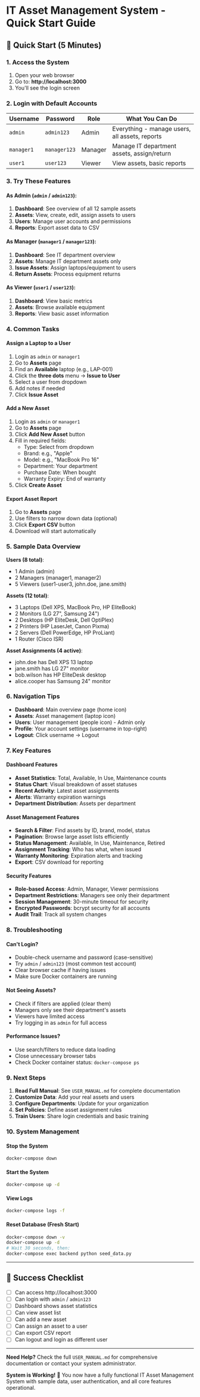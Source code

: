 # IT Asset Management System - Quick Start Guide

## 🚀 Quick Start (5 Minutes)

### 1. Access the System
1. Open your web browser
2. Go to: **http://localhost:3000**
3. You'll see the login screen

### 2. Login with Default Accounts

| Username | Password | Role | What You Can Do |
|----------|----------|------|-----------------|
| `admin` | `admin123` | Admin | Everything - manage users, all assets, reports |
| `manager1` | `manager123` | Manager | Manage IT department assets, assign/return |
| `user1` | `user123` | Viewer | View assets, basic reports |

### 3. Try These Features

#### As Admin (`admin` / `admin123`):
1. **Dashboard**: See overview of all 12 sample assets
2. **Assets**: View, create, edit, assign assets to users
3. **Users**: Manage user accounts and permissions
4. **Reports**: Export asset data to CSV

#### As Manager (`manager1` / `manager123`):
1. **Dashboard**: See IT department overview
2. **Assets**: Manage IT department assets only
3. **Issue Assets**: Assign laptops/equipment to users
4. **Return Assets**: Process equipment returns

#### As Viewer (`user1` / `user123`):
1. **Dashboard**: View basic metrics
2. **Assets**: Browse available equipment
3. **Reports**: View basic asset information

### 4. Common Tasks

#### Assign a Laptop to a User
1. Login as `admin` or `manager1`
2. Go to **Assets** page
3. Find an **Available** laptop (e.g., LAP-001)
4. Click the **three dots** menu → **Issue to User**
5. Select a user from dropdown
6. Add notes if needed
7. Click **Issue Asset**

#### Add a New Asset
1. Login as `admin` or `manager1`
2. Go to **Assets** page
3. Click **Add New Asset** button
4. Fill in required fields:
   - Type: Select from dropdown
   - Brand: e.g., "Apple"
   - Model: e.g., "MacBook Pro 16"
   - Department: Your department
   - Purchase Date: When bought
   - Warranty Expiry: End of warranty
5. Click **Create Asset**

#### Export Asset Report
1. Go to **Assets** page
2. Use filters to narrow down data (optional)
3. Click **Export CSV** button
4. Download will start automatically

### 5. Sample Data Overview

**Users (8 total)**:
- 1 Admin (admin)
- 2 Managers (manager1, manager2)
- 5 Viewers (user1-user3, john.doe, jane.smith)

**Assets (12 total)**:
- 3 Laptops (Dell XPS, MacBook Pro, HP EliteBook)
- 2 Monitors (LG 27", Samsung 24")
- 2 Desktops (HP EliteDesk, Dell OptiPlex)
- 2 Printers (HP LaserJet, Canon Pixma)
- 2 Servers (Dell PowerEdge, HP ProLiant)
- 1 Router (Cisco ISR)

**Asset Assignments (4 active)**:
- john.doe has Dell XPS 13 laptop
- jane.smith has LG 27" monitor
- bob.wilson has HP EliteDesk desktop
- alice.cooper has Samsung 24" monitor

### 6. Navigation Tips

- **Dashboard**: Main overview page (home icon)
- **Assets**: Asset management (laptop icon)
- **Users**: User management (people icon) - Admin only
- **Profile**: Your account settings (username in top-right)
- **Logout**: Click username → Logout

### 7. Key Features

#### Dashboard Features
- **Asset Statistics**: Total, Available, In Use, Maintenance counts
- **Status Chart**: Visual breakdown of asset statuses
- **Recent Activity**: Latest asset assignments
- **Alerts**: Warranty expiration warnings
- **Department Distribution**: Assets per department

#### Asset Management Features
- **Search & Filter**: Find assets by ID, brand, model, status
- **Pagination**: Browse large asset lists efficiently
- **Status Management**: Available, In Use, Maintenance, Retired
- **Assignment Tracking**: Who has what, when issued
- **Warranty Monitoring**: Expiration alerts and tracking
- **Export**: CSV download for reporting

#### Security Features
- **Role-based Access**: Admin, Manager, Viewer permissions
- **Department Restrictions**: Managers see only their department
- **Session Management**: 30-minute timeout for security
- **Encrypted Passwords**: bcrypt security for all accounts
- **Audit Trail**: Track all system changes

### 8. Troubleshooting

#### Can't Login?
- Double-check username and password (case-sensitive)
- Try `admin` / `admin123` (most common test account)
- Clear browser cache if having issues
- Make sure Docker containers are running

#### Not Seeing Assets?
- Check if filters are applied (clear them)
- Managers only see their department's assets
- Viewers have limited access
- Try logging in as `admin` for full access

#### Performance Issues?
- Use search/filters to reduce data loading
- Close unnecessary browser tabs
- Check Docker container status: `docker-compose ps`

### 9. Next Steps

1. **Read Full Manual**: See `USER_MANUAL.md` for complete documentation
2. **Customize Data**: Add your real assets and users
3. **Configure Departments**: Update for your organization
4. **Set Policies**: Define asset assignment rules
5. **Train Users**: Share login credentials and basic training

### 10. System Management

#### Stop the System
```bash
docker-compose down
```

#### Start the System
```bash
docker-compose up -d
```

#### View Logs
```bash
docker-compose logs -f
```

#### Reset Database (Fresh Start)
```bash
docker-compose down -v
docker-compose up -d
# Wait 30 seconds, then:
docker-compose exec backend python seed_data.py
```

---

## 🎯 Success Checklist

- [ ] Can access http://localhost:3000
- [ ] Can login with `admin` / `admin123`
- [ ] Dashboard shows asset statistics
- [ ] Can view asset list
- [ ] Can add a new asset
- [ ] Can assign an asset to a user
- [ ] Can export CSV report
- [ ] Can logout and login as different user

---

**Need Help?** Check the full `USER_MANUAL.md` for comprehensive documentation or contact your system administrator.

**System is Working!** 🎉 You now have a fully functional IT Asset Management System with sample data, user authentication, and all core features operational. 